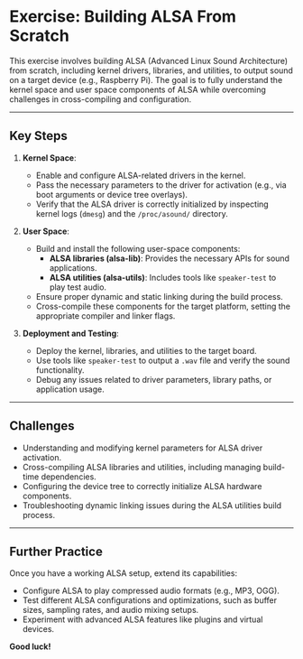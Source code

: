 # Exercise: Building ALSA From Scratch

This exercise involves building ALSA (Advanced Linux Sound Architecture) from scratch, including kernel drivers, libraries, and utilities, to output sound on a target device (e.g., Raspberry Pi). The goal is to fully understand the kernel space and user space components of ALSA while overcoming challenges in cross-compiling and configuration.

---

## Key Steps

1. **Kernel Space**:
   - Enable and configure ALSA-related drivers in the kernel.
   - Pass the necessary parameters to the driver for activation (e.g., via boot arguments or device tree overlays).
   - Verify that the ALSA driver is correctly initialized by inspecting kernel logs (`dmesg`) and the `/proc/asound/` directory.

2. **User Space**:
   - Build and install the following user-space components:
     - **ALSA libraries (alsa-lib)**: Provides the necessary APIs for sound applications.
     - **ALSA utilities (alsa-utils)**: Includes tools like `speaker-test` to play test audio.
   - Ensure proper dynamic and static linking during the build process.
   - Cross-compile these components for the target platform, setting the appropriate compiler and linker flags.

3. **Deployment and Testing**:
   - Deploy the kernel, libraries, and utilities to the target board.
   - Use tools like `speaker-test` to output a `.wav` file and verify the sound functionality.
   - Debug any issues related to driver parameters, library paths, or application usage.

---

## Challenges

- Understanding and modifying kernel parameters for ALSA driver activation.
- Cross-compiling ALSA libraries and utilities, including managing build-time dependencies.
- Configuring the device tree to correctly initialize ALSA hardware components.
- Troubleshooting dynamic linking issues during the ALSA utilities build process.

---

## Further Practice

Once you have a working ALSA setup, extend its capabilities:
- Configure ALSA to play compressed audio formats (e.g., MP3, OGG).
- Test different ALSA configurations and optimizations, such as buffer sizes, sampling rates, and audio mixing setups.
- Experiment with advanced ALSA features like plugins and virtual devices.

**Good luck!**